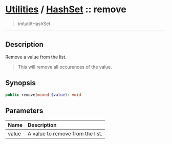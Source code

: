 # [Utilities](util.md) / [HashSet](util-HashSet.md) :: remove
 > im\util\HashSet
____

## Description
Remove a value from the list.

 > This will remove all occurences of the value.  

## Synopsis
```php
public remove(mixed $value): void
```

## Parameters
| Name | Description |
| :--- | :---------- |
| value | A value to remove from the list. |
